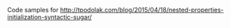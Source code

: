 Code samples for
http://tpodolak.com/blog/2015/04/18/nested-properties-initialization-syntactic-sugar/
